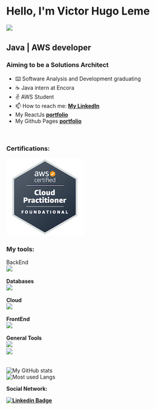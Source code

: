 # Hello, I'm Victor Hugo Leme 
<img src="https://raw.githubusercontent.com/MartinHeinz/MartinHeinz/master/wave.gif" width="30">

## Java | AWS developer
### Aiming to be a Solutions Architect

- :keyboard: Software Analysis and Development graduating
- :coffee: Java intern at Encora
- :v: AWS Student
- 📫 How to reach me: [**My LinkedIn**](https://www.linkedin.com/in/victor-hugoleme/?locale=en_US)
- My ReactJs [**portfolio**](https://victorhleme.dev/)
- My Github Pages [**portfolio**](https://victorhugoleme.github.io/bc-dio-js/)
<br>

### Certifications:

[![AWS Certified Cloud Practitioner Badge](https://raw.githubusercontent.com/VictorHugoLeme/VictorHugoLeme/main/badges/aws-certified-cloud-practitioner.png)](https://www.credly.com/badges/61d40ecc-6a01-4e7b-9ac2-e865a692552d/public_url)

### My tools:

BackEnd
<br>
<a href="https://skillicons.dev">
  <img src="https://skillicons.dev/icons?i=java,spring,maven" />
</a>


<b>Databases</b>
<br>
<a href="https://skillicons.dev">
  <img src="https://skillicons.dev/icons?i=mysql,postgres,mongodb" />
</a>


<b>Cloud</b>
<br>
<a href="https://skillicons.dev">
  <img src="https://skillicons.dev/icons?i=aws,firebase,apigateway" />
</a>


<b>FrontEnd</b>
<br>
<a href="https://skillicons.dev">
  <img src="https://skillicons.dev/icons?i=react,vue,scss" />
</a>


<b>General Tools</b>
<br>
<a href="https://skillicons.dev">
  <img src="https://skillicons.dev/icons?i=docker,postman,redux" />
  <br>
  <img src="https://skillicons.dev/icons?i=redis,linux,rabbitmq" />
</a>
<br>
<br>

![My GitHub stats](https://github-readme-stats-victorhugoleme.vercel.app/api?username=VictorHugoLeme&show_icons=true&theme=tokyonight)
<br>
![Most used Langs](https://github-readme-stats-victorhugoleme.vercel.app/api/top-langs/?username=victorhugoleme&show_icons=true&theme=tokyonight&layout=compact&langs_count=8)
  
<b>Social Network: <b/>
<p>
  
  [![Linkedin Badge](https://img.shields.io/badge/-Linkedin-0077B5?style=for-the-badge&logo=Linkedin&logoColor=white)](https://www.linkedin.com/in/victor-hugoleme/?locale=en_US)
